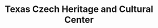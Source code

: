 ---
layout: repo
title: "Texas Czech Heritage and Cultural Center"
id: 17016
permalink: repos/17016/
---